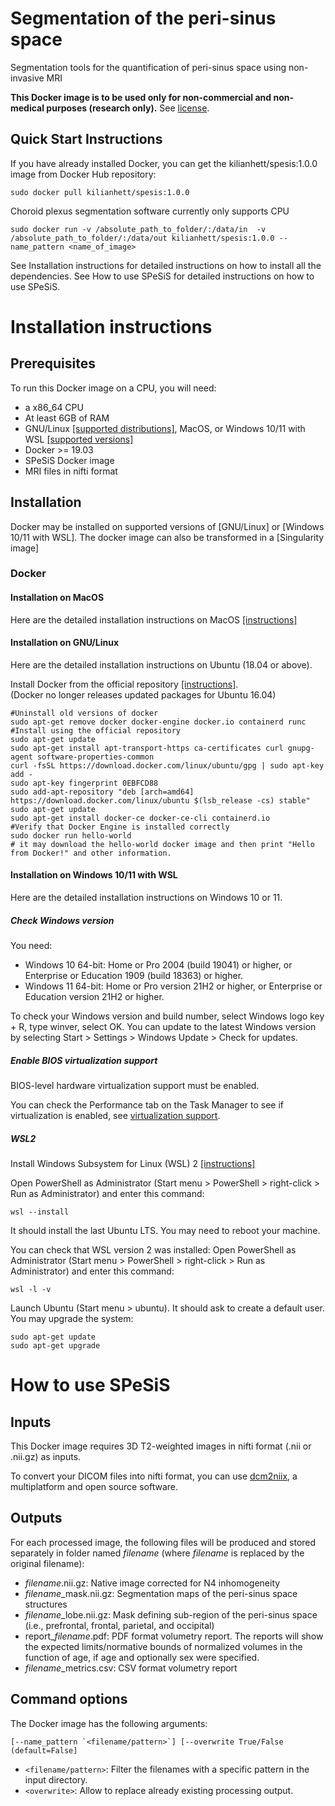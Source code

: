 # Segmentation of the peri-sinus space

Segmentation tools for the quantification of peri-sinus space using non-invasive MRI


**This Docker image is to be used only for non-commercial and non-medical purposes (research only).** See [license](https://github.com/hettk/spesis/blob/main/README.md#license).


## Quick Start Instructions
If you have already installed Docker, you can get the kilianhett/spesis:1.0.0 image from Docker Hub repository:

```
sudo docker pull kilianhett/spesis:1.0.0
```

Choroid plexus segmentation software currently only supports CPU

```
sudo docker run -v /absolute_path_to_folder/:/data/in  -v /absolute_path_to_folder/:/data/out kilianhett/spesis:1.0.0 --name_pattern <name_of_image>
```

See Installation instructions for detailed instructions on how to install all the dependencies.
See How to use SPeSiS for detailed instructions on how to use SPeSiS.

# Installation instructions 

## Prerequisites

To run this Docker image on a CPU, you will need:
* a x86_64 CPU 
* At least 6GB of RAM
* GNU/Linux [[supported distributions]](https://docs.docker.com/engine/install/#server), MacOS, or Windows 10/11 with WSL [[supported versions]](https://docs.docker.com/desktop/windows/install/)
* Docker >= 19.03 
* SPeSiS Docker image 
* MRI files in nifti format

## Installation 

Docker may be installed on supported versions of [GNU/Linux] or [Windows 10/11 with WSL]. The docker image can also be transformed in a [Singularity image]

### Docker

#### Installation on MacOS

Here are the detailed installation instructions on MacOS [[instructions]](https://docs.docker.com/desktop/install/mac-install/)

#### Installation on GNU/Linux

Here are the detailed installation instructions on Ubuntu (18.04 or above).

Install Docker from the official repository [[instructions]](https://docs.docker.com/engine/install/ubuntu/).  
(Docker no longer releases updated packages for Ubuntu 16.04)
```
#Uninstall old versions of docker
sudo apt-get remove docker docker-engine docker.io containerd runc
#Install using the official repository
sudo apt-get update
sudo apt-get install apt-transport-https ca-certificates curl gnupg-agent software-properties-common
curl -fsSL https://download.docker.com/linux/ubuntu/gpg | sudo apt-key add -
sudo apt-key fingerprint 0EBFCD88
sudo add-apt-repository "deb [arch=amd64] https://download.docker.com/linux/ubuntu $(lsb_release -cs) stable"
sudo apt-get update
sudo apt-get install docker-ce docker-ce-cli containerd.io
#Verify that Docker Engine is installed correctly
sudo docker run hello-world
# it may download the hello-world docker image and then print "Hello from Docker!" and other information.
```

#### Installation on Windows 10/11 with WSL

Here are the detailed installation instructions on Windows 10 or 11.

##### Check Windows version

You need:
* Windows 10 64-bit: Home or Pro 2004 (build 19041) or higher, or Enterprise or Education 1909 (build 18363) or higher.
* Windows 11 64-bit: Home or Pro version 21H2 or higher, or Enterprise or Education version 21H2 or higher.

To check your Windows version and build number, select Windows logo key + R, type winver, select OK. 
You can update to the latest Windows version by selecting Start > Settings > Windows Update > Check for updates.

##### Enable BIOS virtualization support

BIOS-level hardware virtualization support must be enabled.

You can check the Performance tab on the Task Manager to see if virtualization is enabled, see [virtualization support](https://docs.docker.com/desktop/windows/troubleshoot/#virtualization-must-be-enabled).

##### WSL2

Install Windows Subsystem for Linux (WSL) 2 [[instructions]](https://docs.microsoft.com/en-us/windows/wsl/install)

Open PowerShell as Administrator (Start menu > PowerShell > right-click > Run as Administrator) and enter this command:
```
wsl --install
```
It should install the last Ubuntu LTS. You may need to reboot your machine.

You can check that WSL version 2 was installed:
Open PowerShell as Administrator (Start menu > PowerShell > right-click > Run as Administrator) and enter this command:
```
wsl -l -v
```

Launch Ubuntu (Start menu > ubuntu). It should ask to create a default user. 
You may upgrade the system: 
```
sudo apt-get update
sudo apt-get upgrade
```


# How to use SPeSiS 

## Inputs

This Docker image requires 3D T2-weighted images in nifti format (.nii or .nii.gz) as inputs.

To convert your DICOM files into nifti format, you can use [dcm2niix](https://github.com/rordenlab/dcm2niix), a multiplatform and open source software.

## Outputs

For each processed image, the following files will be produced and stored separately in folder named *filename* (where *filename* is replaced by the original filename):

* *filename*.nii.gz: Native image corrected for N4 inhomogeneity 
* *filename*_mask.nii.gz: Segmentation maps of the peri-sinus space structures
* *filename*_lobe.nii.gz: Mask defining sub-region of the peri-sinus space (i.e., prefrontal, frontal, parietal, and occipital)
* report_*filename*.pdf: PDF format volumetry report. The reports will show the expected limits/normative bounds of normalized volumes in the function of age, if age and optionally sex were specified.
* *filename*_metrics.csv: CSV format volumetry report

## Command options

The Docker image has the following arguments: 
```
[--name_pattern `<filename/pattern>`] [--overwrite True/False (default=False]
```

* `<filename/pattern>`: Filter the filenames with a specific pattern in the input directory.
* `<overwrite>`: Allow to replace already existing processing output.



